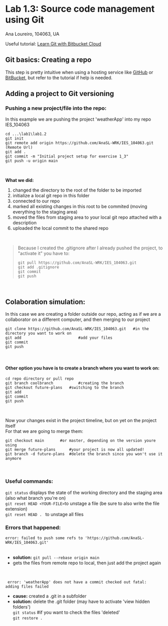 # Lab 1.3: Source code management using Git

Ana Loureiro, 104063, UA

Useful tutorial: [Learn Git with Bitbucket Cloud](https://www.atlassian.com/git/tutorials/learn-git-with-bitbucket-cloud)


## Git basics: Creating a repo
 
 This step is pretty intuitive when using a hosting service like [GitHub](https://github.com) or [BitBucket](https://bitbucket.org), but refer to the tutorial if help is needed.
<br>

## Adding a project to Git versioning

### Pushing a new project/file into the repo:

In this example we are pushing the project 'weatherApp' into my repo IES_104063
<br>

```git
cd ...\lab1\lab1.2
git init   
git remote add origin https://github.com/AnaSL-WRK/IES_104063.git (Remote Url)   
git add . 
git commit -m "Initial project setup for exercise 1_3" 
git push -u origin main  
```

<br>

**What we did:**
1. changed the directory to the root of the folder to be imported 
2. initialize a local git repo in this folder
3. connected to our repo
4. marked all existing changes in this root to be commited (moving everything to the staging area)  
5. moved the files from staging area to your local git repo attached with a description
6. uploaded the local commit to the shared repo 
                   
<br>


> Because I created the .gitignore after I already pushed the project, to "activate it" you have to:
> ```
>git pull https://github.com/AnaSL-WRK/IES_104063.git  
>git add .gitignore  
>git commit  
>git push
>```
<br>

## Colaboration simulation:
    
In this case we are creating a folder outside our repo, acting as if we are a collaborator on a different computer, and then merging to our project

```
git clone https://github.com/AnaSL-WRK/IES_104063.git	#in the directory you want to work on
git add							#add your files
git commit 
git push
```
<br>

#### Other option you have is to create a **branch** where you want to work on:

```
cd repo directory or pull repo
git branch coolbranch       	#creating the branch
git checkout future-plans  	#switching to the branch
git add
git commit 
git push
```
<br>

Now your changes exist in the project timeline, but on yet on the project itself  
For that we are going to merge them:

```
git checkout main 		#or master, depending on the version youre using
git merge future-plans 		#your project is now all updated!
git branch -d future-plans 	#delete the branch since you won't use it anymore
```

<br>

### Useful commands:
```git status```		displays the state of the working directory and the staging area (also what branch you're on)  
```git reset HEAD <YOUR-FILE>```to unstage a file (be sure to also write the file extension)  
```git reset HEAD . ```		to unstage all files   


### Errors that happened:

```error: failed to push some refs to 'https://github.com/AnaSL-WRK/IES_104063.git'```  
<br>
- **solution:** ```git pull --rebase origin main```
- gets the files from remote repo to local, then just add the project again
<br>

<code> error: 'weatherApp' does not have a commit checked out 
	fatal: adding files failed</code>
	
- **cause:** created a .git  in a subfolder  
- **solution:** delete the .git folder (may have to activate 'view hidden folders')  
```git status```   #if you want to check the files 'deleted'  
```git restore . ```
